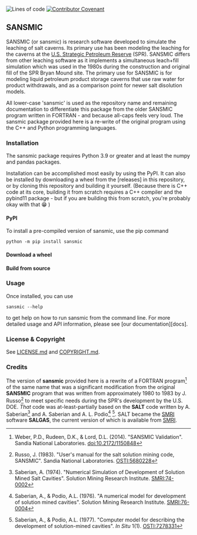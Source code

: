 ![Lines of code](https://sloc.xyz/github/sandialabs/sansmic/?category=code)
[![Contributor Covenant](https://img.shields.io/badge/Contributor%20Covenant-2.1-4baaaa.svg)](CODE_OF_CONDUCT.md)

## SANSMIC

SANSMIC (or sansmic) is research software developed to simulate the 
leaching of salt caverns.
Its primary use has been modeling the leaching for the caverns at the 
[U.S. Strategic Petroleum Reserve][SPR]
(SPR). SANSMIC differs from other leaching software as it implements a 
simultaneous leach+fill simulation which was used in the 1980s during the
construction and original fill of the SPR Bryan Mound site. The primary 
use for SANSMIC is for modeling liquid petroleum product storage caverns
that use raw water for product withdrawals, and as a comparison point for
newer salt disolution models.

All lower-case 'sansmic' is used as the repository name and remaining
documentation to differentiate this package from the older SANSMIC
program written in FORTRAN - and because all-caps feels very loud. 
The sansmic package provided here is a re-write of the original program 
using the C++ and Python programming languages.


### Installation
The sansmic package requires Python 3.9 or greater and at least the 
numpy and pandas packages.

Installation can be accomplished most easily by using the PyPI. 
It can also be installed by downloading a wheel from the [releases] 
in this repository, or by cloning this repository and building it
yourself. (Because there is C++ code at its core, building it from
scratch requires a C++ compiler and the pybind11 package - but 
if you are building this from scratch, you're probably okay with that
:grin: )


#### PyPI
To install a pre-compiled version of sansmic, use the pip command

    python -m pip install sansmic


#### Download a wheel


#### Build from source


### Usage

Once installed, you can use

    sansmic --help

to get help on how to run sansmic from the command line.
For more detailed usage and API information, please see
[our documentation][docs].


### License & Copyright
See [LICENSE.md](LICENSE.md) and [COPYRIGHT.md](COPYRIGHT.md).


### Credits
The version of **sansmic** provided here is a rewrite of a FORTRAN
program[^5] of the same name that was a significant modification
from the original **SANSMIC** program that was written from
approximately 1980 to 1983 by J. Russo[^4] to meet specific needs
during the SPR's development by the U.S. DOE. *That* code was
at-least-partially based on the **SALT** code written by A. Saberian[^1]
and A. Saberian and A. L. Podio[^2] [^3]. SALT became the [SMRI][SMRI]
software **SALGAS**, the current version of which is available from
[SMRI](https://www.solutionmining.org/software).


[^1]: Saberian, A. (1974). "Numerical Simulation of Development of Solution Mined Salt Cavities". Solution Mining Research Institute. [SMRI:74-0002](https://www.solutionmining.org/historical-research-projects)
[^2]: Saberian, A., & Podio, A.L. (1976). "A numerical model for development of solution mined cavities". Solution Mining Research Institute. [SMRI:76-0004](https://www.solutionmining.org/historical-research-projects)
[^3]: Saberian, A., & Podio, A.L. (1977). "Computer model for describing the development of solution-mined cavities". *In Situ* 1(1). [OSTI:7278331](https://www.osti.gov/biblio/7278331)
[^4]: Russo, J. (1983). "User's manual for the salt solution mining code, SANSMIC". Sandia National Laboratories. [OSTI:5680228](https://www.osti.gov/biblio/5680228)
[^5]: Weber, P.D., Rudeen, D.K., & Lord, D.L. (2014). "SANSMIC Validation". Sandia National Laboratories. [doi:10.2172/1150848](https://doi.org/10.2172/1150848)

[SMRI]: https://www.solutionmining.org/
[SPR]: https://www.energy.gov/ceser/strategic-petroleum-reserve
